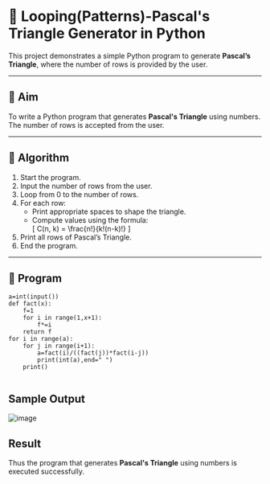 
# 🔺 Looping(Patterns)-Pascal's Triangle Generator in Python

This project demonstrates a simple Python program to generate **Pascal’s Triangle**, where the number of rows is provided by the user.

---

## 🎯 Aim

To write a Python program that generates **Pascal's Triangle** using numbers. The number of rows is accepted from the user.

---

## 🧠 Algorithm

1. Start the program.
2. Input the number of rows from the user.
3. Loop from 0 to the number of rows.
4. For each row:
   - Print appropriate spaces to shape the triangle.
   - Compute values using the formula:  
     \[
     C(n, k) = \frac{n!}{k!(n-k)!}
     \]
5. Print all rows of Pascal’s Triangle.
6. End the program.

---

## 🧪 Program

```
a=int(input())
def fact(x):
    f=1
    for i in range(1,x+1):
        f*=i
    return f
for i in range(a):
    for j in range(i+1):
        a=fact(i)/((fact(j))*fact(i-j))
        print(int(a),end=" ")
    print()
        
```

## Sample Output

![image](https://github.com/user-attachments/assets/5f42a960-dc01-40ec-9ecf-826053e3ff80)

## Result

Thus the program that generates **Pascal's Triangle** using numbers is executed successfully.
